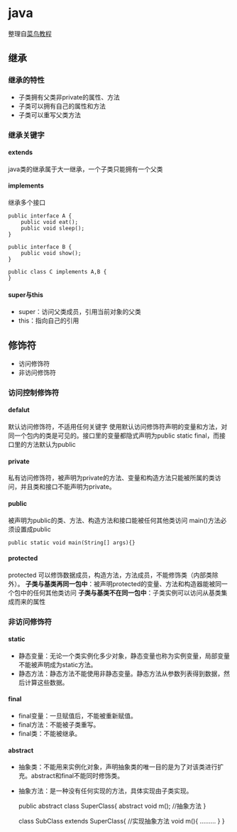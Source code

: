 # java
整理自[菜鸟教程](https://www.runoob.com/java)
## 继承
### 继承的特性
+ 子类拥有父类非private的属性、方法
+ 子类可以拥有自己的属性和方法
+ 子类可以重写父类方法
### 继承关键字
#### extends
java类的继承属于大一继承，一个子类只能拥有一个父类
#### implements
继承多个接口

    public interface A {
        public void eat();
        public void sleep();
    }
    
    public interface B {
        public void show();
    }
    
    public class C implements A,B {
    }

#### super与this
+ super：访问父类成员，引用当前对象的父类
+ this：指向自己的引用
## 修饰符
+ 访问修饰符
+ 非访问修饰符

### 访问控制修饰符
#### defalut
默认访问修饰符，不适用任何关键字
使用默认访问修饰符声明的变量和方法，对同一个包内的类是可见的。接口里的变量都隐式声明为public static final，而接口里的方法默认为public
#### private
私有访问修饰符，被声明为private的方法、变量和构造方法只能被所属的类访问，并且类和接口不能声明为private。
#### public
被声明为public的类、方法、构造方法和接口能被任何其他类访问
main()方法必须设置成public

    public static void main(String[] args){}
#### protected 
protected 可以修饰数据成员，构造方法，方法成员，不能修饰类（内部类除外）。
**子类与基类再同一包中**：被声明protected的变量、方法和构造器能被同一个包中的任何其他类访问
**子类与基类不在同一包中**：子类实例可以访问从基类集成而来的属性
### 非访问修饰符
#### static
+ 静态变量：无论一个类实例化多少对象，静态变量也称为实例变量，局部变量不能被声明成为static方法。
+ 静态方法：静态方法不能使用非静态变量。静态方法从参数列表得到数据，然后计算这些数据。
#### final
+ final变量：一旦赋值后，不能被重新赋值。
+ final方法：不能被子类重写。
+ final类：不能被继承。
#### abstract
+ 抽象类：不能用来实例化对象，声明抽象类的唯一目的是为了对该类进行扩充。abstract和final不能同时修饰类。
+ 抽象方法：是一种没有任何实现的方法，具体实现由子类实现。


    public abstract class SuperClass{
        abstract void m(); //抽象方法
    }
    
    class SubClass extends SuperClass{
        //实现抽象方法
        void m(){
            .........
        }
    }

